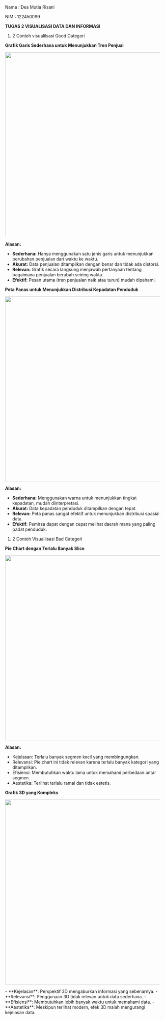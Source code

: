 Nama : Dea Mutia Risani

NIM : 122450099

**TUGAS 2 VISUALISASI DATA DAN INFORMASI**

1. 2 Contoh visualilsasi Good Categori

**Grafik Garis Sederhana untuk Menunjukkan Tren Penjual**
<p align="center">
<img src="![images](https://github.com/user-attachments/assets/b0579f8d-2a58-48f8-a720-94fa80f7d6ed)" width="600">
</p>

**Alasan:**

- **Sederhana:** Hanya menggunakan satu jenis garis untuk menunjukkan perubahan penjualan dari waktu ke waktu.
- **Akurat:** Data penjualan ditampilkan dengan benar dan tidak ada distorsi.
- **Relevan:** Grafik secara langsung menjawab pertanyaan tentang bagaimana penjualan berubah seiring waktu.
- **Efektif:** Pesan utama (tren penjualan naik atau turun) mudah dipahami.
  
**Peta Panas untuk Menunjukkan Distribusi Kepadatan Penduduk**
<p align="center">
<img src="![images (1)](https://github.com/user-attachments/assets/09835380-d5ba-4ee0-bef2-7448fb7e4c83)" width="600">
</p>

**Alasan:**

- **Sederhana:** Menggunakan warna untuk menunjukkan tingkat kepadatan, mudah diinterpretasi.
- **Akurat:** Data kepadatan penduduk ditampilkan dengan tepat.
- **Relevan:** Peta panas sangat efektif untuk menunjukkan distribusi spasial data.
- **Efektif:** Pemirsa dapat dengan cepat melihat daerah mana yang paling padat penduduk.

1. 2 Contoh Visualilsasi Bad Categori

**Pie Chart dengan Terlalu Banyak Slice**
<p align="center">
<img src="![images (2)](https://github.com/user-attachments/assets/f31624f8-63eb-4f60-9815-a9249161cdc3)" width="600">
</p>

**Alasan:**

- Kejelasan: Terlalu banyak segmen kecil yang membingungkan.
- Relevansi: Pie chart ini tidak relevan karena terlalu banyak kategori yang ditampilkan.
- Efisiensi: Membutuhkan waktu lama untuk memahami perbedaan antar segmen.
- Aestetika: Terlihat terlalu ramai dan tidak estetis.
  
**Grafik 3D yang Kompleks**

<p align="center">
<img src="![images(3)](https://github.com/user-attachments/assets/1487bd66-f9fb-491e-a061-c672811ebeb2)" width="600">
</p>
- **Kejelasan**: Perspektif 3D mengaburkan informasi yang sebenarnya.
- **Relevansi**: Penggunaan 3D tidak relevan untuk data sederhana.
- **Efisiensi**: Membutuhkan lebih banyak waktu untuk memahami data.
- **Aestetika**: Meskipun terlihat modern, efek 3D malah mengurangi kejelasan data.
